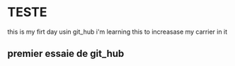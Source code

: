 # TESTE

this is my firt day usin git_hub
i'm learning this to increasase my carrier in it 

## premier essaie de git_hub
